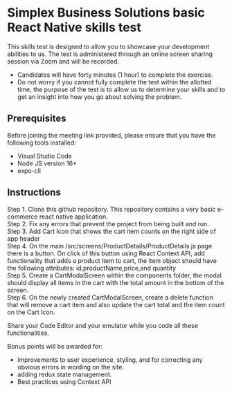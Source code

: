 # Simplex Business Solutions basic React Native skills test

This skills test is designed to allow you to showcase your development abilities to us. The test is administered through an online screen sharing session via Zoom and will be recorded.

- Candidates will have forty minutes (1 hour) to complete the exercise.
- Do not worry if you cannot fully complete the test within the allotted time, the purpose of the test is to allow us to determine your skills and to get an insight into how you go about solving the problem.

## Prerequisites

Before joining the meeting link provided, please ensure that you have the following tools installed:

- Visual Studio Code
- Node JS version 16+
- expo-cli

## Instructions

Step 1. Clone this github repository. This repository contains a very basic e-commerce react native application.\
Step 2. Fix any errors that prevent the project from being built and run.\
Step 3. Add Cart Icon that shows the cart item counts on the right side of app header\
Step 4. On the main /src/screens/ProductDetails/ProductDetails.js page there is a button. On click of this button using React Context API, add functionality that adds a product item to cart, the item object should have the following attributes: id,productName,price,and quantity\
Step 5. Create a CartModalScreen within the components folder, the modal should display all items in the cart with the total amount in the bottom of the screen.\
Step 6. On the newly created CartModalScreen, create a delete function that will remove a cart item and also update the cart total and the item count on the Cart Icon.

Share your Code Editor and your emulator while you code all these functionalities.

Bonus points will be awarded for:

- improvements to user experience, styling, and for correcting any obvious errors in wording on the site.
- adding redux state management.
- Best practices using Context API



